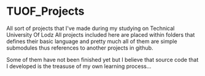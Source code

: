 TUOF_Projects
=============

All sort of projects that I've made during my studying on Technical University Of Lodz
All projects included here are placed within folders that defines their basic language
and pretty much all of them are simple submodules thus references to another projects
in github.

Some of them have not been finished yet but I believe that source code
that I developed is the treasuse of my own learning process...
